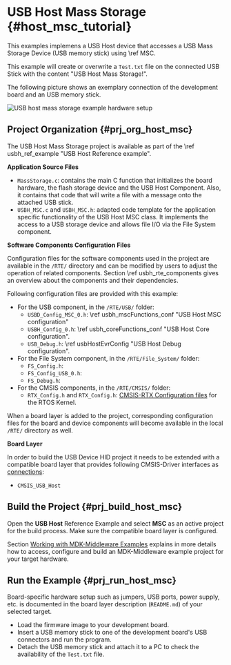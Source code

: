 # USB Host Mass Storage {#host_msc_tutorial}

This examples implemens a USB Host device that accesses a USB Mass Storage Device (USB memory stick) using \ref MSC.

This example will create or overwrite a `Test.txt` file on the connected USB Stick with the content "USB Host Mass Storage!".

The following picture shows an exemplary connection of the development board and an USB memory stick.

![USB host mass storage example hardware setup](usbh_msc_setup.png)

## Project Organization {#prj_org_host_msc}

The USB Host Mass Storage project is available as part of the \ref usbh_ref_example "USB Host Reference example".

**Application Source Files**

 - `MassStorage.c`: contains the main C function that initializes the board hardware, the flash storage device and the USB Host Component. Also, it contains that code that will write a file with a message onto the attached USB stick.
 - `USBH_MSC.c` and `USBH_MSC.h`: adapted code template for the application specific functionality of the USB Host MSC class. It implements the access to a USB storage device and allows file I/O via the File System component.

**Software Components Configuration Files**

Configuration files for the software components used in the project are available in the `/RTE/` directory and can be modified by users to adjust the operation of related components. Section \ref usbh_rte_components gives an overview about the components and their dependencies.

Following configuration files are provided with this example:

 - For the USB component, in the `/RTE/USB/` folder:
   - `USBD_Config_MSC_0.h`: \ref usbh_mscFunctions_conf "USB Host MSC configuration"
   - `USBH_Config_0.h`: \ref usbh_coreFunctions_conf "USB Host Core configuration".
   - `USB_Debug.h`: \ref usbHostEvrConfig "USB Host Debug configuration".
 - For the File System component, in the `/RTE/File_System/` folder:
   - `FS_Config.h`:
   - `FS_Config_USB_0.h`:
   - `FS_Debug.h`:
 - For the CMSIS components, in the `/RTE/CMSIS/` folder:
   - `RTX_Config.h` and `RTX_Config.h`: [CMSIS-RTX Configuration files](https://arm-software.github.io/CMSIS-RTX/latest/config_rtx5.html) for the RTOS Kernel.

When a board layer is added to the project, corresponding configuration files for the board and device components will become available in the local `/RTE/` directory as well.

**Board Layer**

In order to build the USB Device HID project it needs to be extended with a compatible board layer that provides following CMSIS-Driver interfaces as [connections](https://github.com/Open-CMSIS-Pack/cmsis-toolbox/blob/main/docs/ReferenceApplications.md#connections):
 - `CMSIS_USB_Host`

## Build the Project {#prj_build_host_msc}

Open the **USB Host** Reference Example and select **MSC** as an active project for the build process. Make sure the compatible board layer is configured.

Section [Working with MDK-Middleware Examples](../General/working_with_examples.html) explains in more details how to access, configure and build an MDK-Middleware example project for your target hardware.


## Run the Example {#prj_run_host_msc}

Board-specific hardware setup such as jumpers, USB ports, power supply, etc. is documented in the board layer description (`README.md`) of your selected target.

 - Load the firmware image to your development board.
 - Insert a USB memory stick to one of the development board's USB connectors and run the program.
 - Detach the USB memory stick and attach it to a PC to check the availability of the `Test.txt` file.
